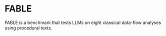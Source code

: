 # FABLE
FABLE is a benchmark that tests LLMs on eight classical data-flow analyses using procedural texts.
